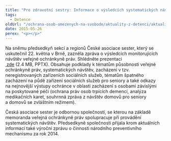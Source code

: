 ```yaml
---
title: "Pro zdravotní sestry: Informace o výsledcích systematických návštěv"
tags:
  - Detence
oldUrl: "/ochrana-osob-omezenych-na-svobode/aktuality-z-detenci/aktuality-z-detenci-2015/pro-zdravotni-sestry-informace-o-vysledcich-systematickych-navstev/"
date: 2015-05-26
perex: "<p></p>"
---
```


<!-- imported from the old website -->

<p>Na sněmu předsedkyň sekcí a regionů České asociace sester, který se uskutečnil 22. května v Brně, zazněla zpráva o výsledcích monitorujících návštěv veřejné ochránkyně práv. Shlédněte prezentaci <a title="Otevření do nového okna" href="/uploads-import/ochrana_osob/2015/pro-CAS.pptx" target="_blank"> zde</a> (2.4 MB, PPTX). Obsahuje podklady k tématům působnosti veřejné ochránkyně práv, systematických návštěv, zacházení v tzv. neregistrovaných zařízeních sociálních služeb, tématům špatného zacházení na půdě zařízení sociálních služeb pro seniory a také odkazy na nejnovější výstupy ochránce v oblasti zacházení s osobami závislými na poskytované péči (ochrana práv osob trpících demencí, analýza medikačních karet, souhrnná zpráva z návštěv domovů pro seniory a domovů se zvláštním režimem).</p><p>Česká asociace sester je odbornou společností, se kterou na základě memoranda veřejná ochránkyně práv spolupracuje při provádění systematických návštěv. Předsedkyně společnosti přijala krom aktuálních informací také výroční zprávu o činnosti národního preventivního mechanismu za rok 2014.</p>
